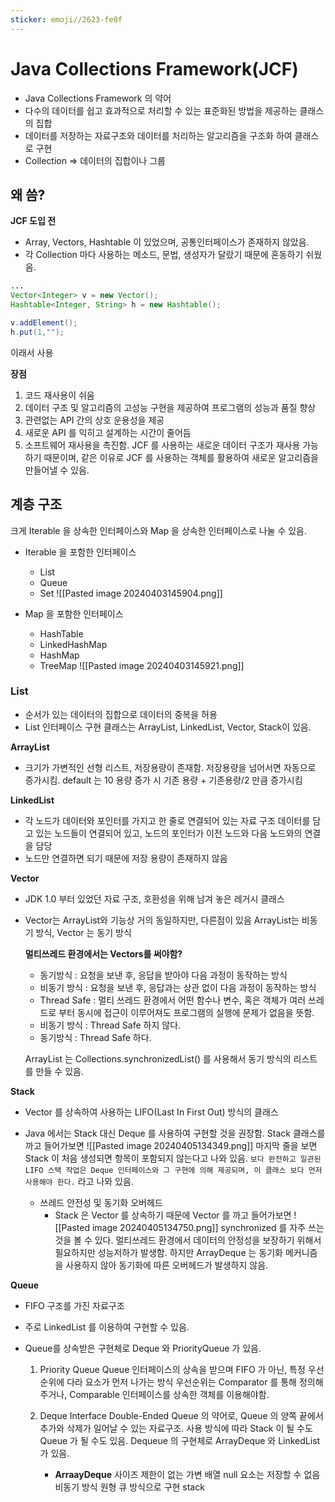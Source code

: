 ```yaml
---
sticker: emoji//2623-fe0f
---
```

# Java Collections Framework(JCF)

* Java Collections Framework 의 약어
* 다수의 데이터를 쉽고 효과적으로 처리할 수 있는 표준화된 방법을 제공하는 클래스의 집합
* 데이터를 저장하는 자료구조와 데이터를 처리하는 알고리즘을 구조화 하여 클래스로 구현
* Collection => 데이터의 집합이나 그룹

## 왜 씀?

**JCF 도입 전**

* Array, Vectors, Hashtable 이 있었으며, 공통인터페이스가 존재하지 않았음.
* 각 Collection 마다 사용하는 메소드, 문법, 생성자가 달랐기 때문에 혼동하기 쉬웠음.

```java
...
Vector<Integer> v = new Vector();
Hashtable<Integer, String> h = new Hashtable();

v.addElement();
h.put(1,"");
```

이래서 사용

**장점**
1) 코드 재사용이 쉬움
2) 데이터 구조 및 알고리즘의 고성능 구현을 제공하여 프로그램의 성능과 품질 향상
3) 관련없는 API 간의 상호 운용성을 제공
4) 새로운 API 를 익히고 설계하는 시간이 줄어듬
5) 소프트웨어 재사용을 촉진함. JCF 를 사용하는 새로운 데이터 구조가 재사용 가능하기 때문이며, 같은 이유로 JCF 를 사용하는 객체를 활용하여 새로운 알고리즘을 만들어낼 수 있음.


## 계층 구조

크게 Iterable 을 상속한 인터페이스와 Map 을 상속한 인터페이스로 나눌 수 있음.

* Iterable 을 포함한 인터페이스
	* List
	* Queue
	* Set
![[Pasted image 20240403145904.png]]

* Map 을 포함한 인터페이스
	* HashTable
	* LinkedHashMap
	* HashMap
	* TreeMap
![[Pasted image 20240403145921.png]]

### List

* 순서가 있는 데이터의 집합으로 데이터의 중복을 허용
* List 인터페이스 구현 클래스는 ArrayList, LinkedList, Vector, Stack이 있음.

**ArrayList**
* 크기가 가변적인 선형 리스트, 저장용량이 존재함.
	저장용량을 넘어서면 자동으로 증가시킴. default 는 10
	용량 증가 시 기존 용량 + 기존용량/2 만큼 증가시킴

**LinkedList**
* 각 노드가 데이터와 포인터를 가지고 한 줄로 연결되어 있는 자료 구조
	데이터를 담고 있는 노드들이 연결되어 있고, 노드의 포인터가 이전 노드와 다음 노드와의 연결을 담당
* 노드만 연결하면 되기 때문에 저장 용량이 존재하지 않음

**Vector**
* JDK 1.0 부터 있었던 자료 구조, 호환성을 위해 남겨 놓은 레거시 클래스
* Vector는 ArrayList와 기능상 거의 동일하지만, 다른점이 있음
	ArrayList는 비동기 방식, Vector 는 동기 방식
	
	**멀티쓰레드 환경에서는 Vectors를 써야함?**
	* 동기방식 : 요청을 보낸 후, 응답을 받아야 다음 과정이 동작하는 방식
	* 비동기 방식 : 요청을 보낸 후, 응답과는 상관 없이 다음 과정이 동작하는 방식
	* Thread Safe : 멀티 쓰레드 환경에서 어떤 함수나 변수, 혹은 객체가 여러 쓰레드로 부터 동시에 접근이 이루어져도 프로그램의 실행에 문제가 없음을 뜻함.
	* 비동기 방식 : Thread Safe 하지 않다.
	* 동기방식 : Thread Safe 하다.
	  
	ArrayList 는 Collections.synchronizedList() 를 사용해서 동기 방식의 리스트를 만들 수 있음.


**Stack**

* Vector 를 상속하여 사용하는 LIFO(Last In First Out) 방식의 클래스
* Java 에서는 Stack 대신 Deque 를 사용하여 구현할 것을 권장함.
	Stack 클래스를 까고 들어가보면
	![[Pasted image 20240405134349.png]]
	마지막 줄을 보면 Stack 이 처음 생성되면 항목이 포함되지 않는다고 나와 있음.
	`보다 완전하고 일관된 LIFO 스택 작업은 Deque 인터페이스와 그 구현에 의해 제공되며, 이 클래스 보다 먼저 사용해야 한다.`
	라고 나와 있음.
	
	* 쓰레드 안전성 및 동기화 오버헤드
		* Stack 은 Vector 를 상속하기 때문에 Vector 를 까고 들어가보면
		  ![[Pasted image 20240405134750.png]]
		  synchronized 를 자주 쓰는 것을 볼 수 있다. 멀티쓰레드 환경에서 데이터의 안정성을 보장하기 위해서 필요하지만 성능저하가 발생함.
		  하지만 ArrayDeque 는 동기화 메커니즘을 사용하지 않아 동기화에 따른 오버헤드가 발생하지 않음.

**Queue**
* FIFO 구조를 가진 자료구조
* 주로 LinkedList 를 이용하여 구현할 수 있음.
* Queue를 상속받은 구현체로 Deque 와 PriorityQueue 가 있음.

	1. Priority Queue
		Queue 인터페이스의 상속을 받으며 FIFO 가 아닌, 특정 우선순위에 다라 요소가 먼저 나가는 방식
		우선순위는 Comparator 를 통해 정의해주거나, Comparable 인터페이스를 상속한 객체를 이용해야함.
	2. Deque
		Interface
		Double-Ended Queue 의 약어로, Queue 의 양쪽 끝에서 추가와 삭제가 일어날 수 있는 자료구조.
		사용 방식에 따라 Stack 이 될 수도 Queue 가 될 수도 있음.
		Dequeue 의 구현체로 ArrayDeque 와 LinkedList 가 있음.
		
		* **ArraayDeque**
			사이즈 제한이 없는 가변 배열
			null 요소는 저장할 수 없음
			비동기 방식
			원형 큐 방식으로 구현
			stack

